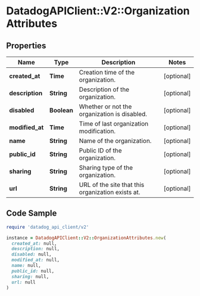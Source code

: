 # DatadogAPIClient::V2::OrganizationAttributes

## Properties

| Name | Type | Description | Notes |
| ---- | ---- | ----------- | ----- |
| **created_at** | **Time** | Creation time of the organization. | [optional] |
| **description** | **String** | Description of the organization. | [optional] |
| **disabled** | **Boolean** | Whether or not the organization is disabled. | [optional] |
| **modified_at** | **Time** | Time of last organization modification. | [optional] |
| **name** | **String** | Name of the organization. | [optional] |
| **public_id** | **String** | Public ID of the organization. | [optional] |
| **sharing** | **String** | Sharing type of the organization. | [optional] |
| **url** | **String** | URL of the site that this organization exists at. | [optional] |

## Code Sample

```ruby
require 'datadog_api_client/v2'

instance = DatadogAPIClient::V2::OrganizationAttributes.new(
  created_at: null,
  description: null,
  disabled: null,
  modified_at: null,
  name: null,
  public_id: null,
  sharing: null,
  url: null
)
```

